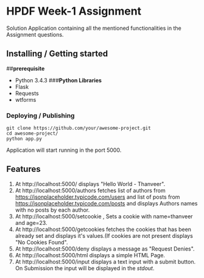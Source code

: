 
# HPDF Week-1 Assignment

Solution Application containing all the mentioned functionalities in the Assignment questions.

## **Installing / Getting started**

##**prerequisite**
 - Python 3.4.3
 ###**Python Libraries**
 - Flask
 - Requests
 - wtforms

### **Deploying / Publishing**
```shell
git clone https://github.com/your/awesome-project.git
cd awesome-project/
python app.py
```
Application will start running in the port 5000.

## **Features**

 1. At http://localhost:5000/ displays  "Hello World - Thanveer".
 2. At http://localhost:5000/authors fetches list of authors from https://jsonplaceholder.typicode.com/users and list of posts from https://jsonplaceholder.typicode.com/posts and displays Authors names with no posts by each author.
 3. At  http://localhost:5000/setcookie , Sets a cookie with name=thanveer and age=23.
 4. At http://localhost:5000/getcookies fetches the cookies that has been already set and displays it's values.(If cookies are not present displays "No Cookies Found".
 5. At http://localhost:5000/deny displays a message as "Request Denies".
 6. At  http://localhost:5000/html displays a simple HTML Page.
 7. At http://localhost:5000/input displays a text input with a submit button. On Submission the input will be displayed in the *stdout*.
 


